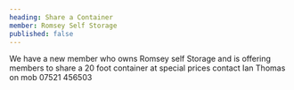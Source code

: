 ```yaml
---
heading: Share a Container
member: Romsey Self Storage
published: false
---
```


We have a new member who owns Romsey self Storage and is offering members to share a 20 foot container at special prices contact Ian Thomas on mob 07521 456503
